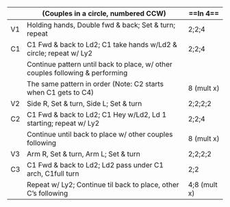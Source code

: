 ||(Couples in a circle, numbered CCW) |==In 4==|
|-----|----|-----|
|V1| Holding hands, Double fwd & back; Set & turn; repeat |2;2;4|
|C1| C1 Fwd & back to Ld2; C1 take hands w/Ld2 & circle; repeat w/ Ly2 |2;2;4|
||Continue pattern until back to place, w/ other couples following & performing ||
||The same pattern in order (Note: C2 starts when C1 gets to C4) |8 (mult x)|
|V2| Side R, Set & turn, Side L; Set & turn |2;2;2;2|
|C2| C1 Fwd & back to Ld2; C1 Hey w/Ld2, Ld 1 starting; repeat w/ Ly2 |2;2;4|
||Continue until back to place w/ other couples following |8 (mult x)|
|V3| Arm R, Set & turn, Arm L; Set & turn |2;2;2;2|
|C3| C1 Fwd & back to Ld2; Ld2 pass under C1 arch, C1full turn |2;2|
||Repeat w/ Ly2; Continue til back to place, other C’s following |4;8 (mult x)|
